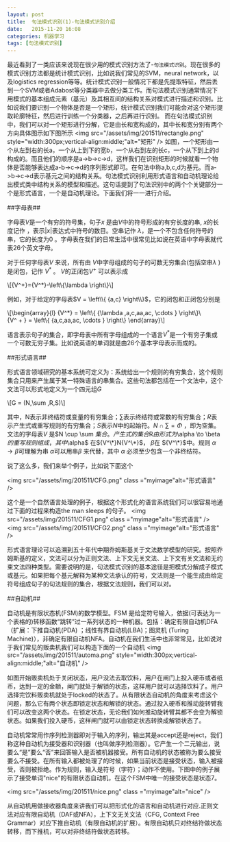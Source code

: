 ```yaml
---
layout: post
title:  句法模式识别(1)-句法模式识别介绍
date:   2015-11-20 16:08
categories: 机器学习
tags: [句法模式识别]
---
```


最近看到了一类应该来说现在很少用的模式识别方法了-`句法模式识别`。现在很多的模式识别方法都是统计模式识别，比如说我们常见的SVM，neural network，以及logistics regression等等。统计模式识别一般情况下都是先提取特征，然后丢到一个SVM或者Adabost等分类器中去做分类工作。而句法模式识别通常情况下用模式的基本组成元素（基元）及其相互间的结构关系对模式进行描述和识别。比如说我们要识别一个物体是否是一个矩形，统计模式识别我们可能会对这个矩形提取轮廓特征，然后进行训练一个分类器，之后再进行识别。
而在句法模式识别中，我们可以对一个矩形进行分解，它是由长和宽构成的，其中长和宽分别有两个方向具体图示如下图所示
<img src="/assets/img/201511/rectangle.png" style="width:300px;vertical-align:middle;"alt="矩形"  />
如图，一个矩形由一个从左到右的长a，一个从上到下的宽b，一个从右到左的长c，一个从下到上的d构成的。而且他们的顺序是a->b->c->d，这样我们在识别矩形的时候就看一个物体是否能够表达成a-b->c->d的序列形式即可。在句法中称a,b,c,d为基元。而a->b->c->d表示基元之间的结构关系。句法模式识别利用形式语言和自动机理论给出模式类中结构关系的模型和描述。这句话提到了句法识别中的两个个关键部分一个是形式语言，一个是自动机理论。下面我们将一一进行介绍。

##字母表##


字母表$V$是一个有穷的符号集，句子$x$ 是由$V$中的符号形成的有穷长度的串, $x$的长度记作 ，表示$\left| x \right|$表达式中符号的数目。空串记作 $\lambda$，是一个不包含任何符号的串，它的长度为0 。字母表在我们的日常生活中很常见比如说在英语中字母表就代表26个英文字母。

对于任何字母表$V$ 来说，所有由 $V$中字母组成的句子的可数无穷集合(包括空串$\lambda$ )是闭包，记作 ${V^*}$ 。 $V$的正闭包${V^+}$ 可以表示成

\\[{V^+}={V^*}-\left\\{\lambda \right\\}\\]

例如，对于给定的字母表$V = \left\\{ {a,c} \right\\}$，它的闭包和正闭包分别是

\\[\begin{array}{l}
{V^*} = \left\\{ {\lambda ,a,c,aa,ac, \cdots } \right\\}\\\
{V^ + } = \left\\{ {a,c,aa,ac, \cdots } \right\\}
\end{array}\\]


语言表示句子的集合，即字母表中所有字母组成的一个语言${V^*}$是一个有穷子集或一个可数无穷子集。比如说英语的单词就是由26个基本字母表示而成的。


##形式语言##


形式语言领域研究的基本系统可定义为：系统给出一个规则的有穷集合，这个规则集合只用来产生属于某一特殊语言的串集合。这些句法都包括在一个文法中，这个文法可以形式地定义为一个四元组$G$

\\[G = (N,\sum ,R,S)\\]
 
其中，N表示非终结符或变量的有穷集合；$\sum$表示终结符或常数的有穷集合；$R$表示产生式或重写规则的有穷集合；$S$表示$N$中的起始符。$N \cap \sum  = \Phi$ ，即为空集。文法的字母表$V$ 是$N \cup \sum $集合 。产生式的集合$R$由形式为$\alpha  \to \beta $的重写规则组成，其中$\alpha$ 在${V^\*}N{V^\*}$， $\beta$在  ${V^\*}$中。规则 $\alpha \to \beta$可理解为串 $\alpha$可以用串$\beta$ 来代替，其中 $\alpha$ 必须至少包含一个非终结符。

说了这么多，我们来举个例子，比如说下面这个

<img src="/assets/img/201511/CFG.png" class ="myimage"alt="形式语言"  />

这个是一个自然语言处理的例子，根据这个形式化的语言系统我们可以很容易地通过下面的过程来构造the man sleeps 的句子。
<img src="/assets/img/201511/CFG1.png" class ="myimage"alt="形式语言"  />
<img src="/assets/img/201511/CFG2.png" class ="myimage"alt="形式语言"  />

形式语言理论可以追溯到五十年代中期乔姆斯基关于文法数学模型的研究。按照乔姆斯基的定义，文法可以分为正则文法、上下文无关文法、上下文有关文法和无约束文法四种类型。需要说明的是，句法模式识别的基本途径是把模式分解成子模式或基元。如果把每个基元解释为某种文法承认的符号，文法则是一个能生成由给定符号组成句子的句法规则的集合，根据文法规则，我们可以对。

##自动机##

自动机是有限状态机(FSM)的数学模型。FSM 是给定符号输入，依据(可表达为一个表格的)转移函数“跳转”过一系列状态的一种机器。包括：确定有限自动机DFA（扩展：下推自动机(PDA) ；线性有界自动机(LBA)；图灵机 (Turing  Machine)），非确定有限自动机NFA。自动机在我们生活中也非常常见，比如说对于我们常见的贩卖机我们可以构造下面的一个自动机
<img src="/assets/img/201511/automa.png" style="width:300px;vertical-align:middle;"alt="自动机"  />

如图开始贩卖机处于关闭状态，用户没法去取饮料，用户在闸门上投入硬币或者纸币，达到一定的金额，闸门就处于解锁的状态，这样用户就可以选择饮料了。用户选择完饮料贩卖机就处于locked的状态了。从有限状态自动机的角度来考虑这个问题，那么它有两个状态即锁定状态和解锁的状态。通过投入硬币和推动旋转臂我们可以改变这两个状态。在锁定状态，无论我们如何推动旋转臂其都不会变为解锁状态。如果我们投入硬币，这样闸门就可以由锁定状态转换成解锁状态了。


自动机常常用作序列检测器即对于输入的序列，输出其是accept还是reject，我们称这种自动机为接受器和识别器（也叫做序列检测器）。它产生一个二元输出，说要么“是”要么“否”来回答输入是否被机器接受。所有自动机的状态被称为要么接受要么不接受。在所有输入都被处理了的时候，如果当前状态是接受状态，输入被接受，否则被拒绝。作为规则，输入是符号（字符）；动作不使用。下图中的例子展示了接受单词"nice"的有限状态自动机，在这个FSM中唯一的接受状态是状态7。

<img src="/assets/img/201511/nice.png" class ="myimage"alt="nice"  />

从自动机用做接收器角度来讲我们可以把形式化的语言和自动机进行对应.正则文法对应有限自动机（DAF或NFA），上下文无关文法（CFG, Context Free Grammar）对应下推自动机（有限自动机的扩展）。有限自动机只对终结符做状态转移，而下推机，可以对非终结符做状态转移。

